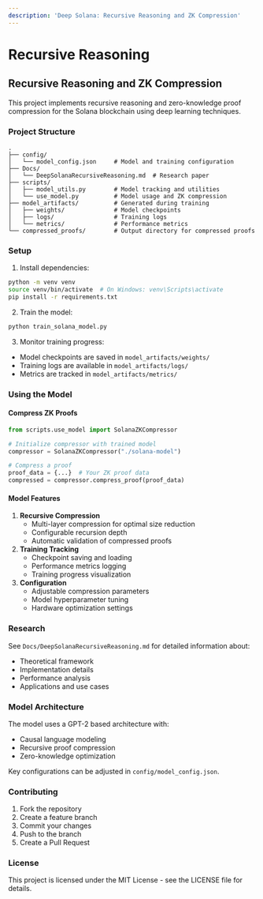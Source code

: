 ```yaml
---
description: 'Deep Solana: Recursive Reasoning and ZK Compression'
---
```


# Recursive Reasoning

## Recursive Reasoning and ZK Compression

This project implements recursive reasoning and zero-knowledge proof compression for the Solana blockchain using deep learning techniques.

### Project Structure

```
.
├── config/
│   └── model_config.json     # Model and training configuration
├── Docs/
│   └── DeepSolanaRecursiveReasoning.md  # Research paper
├── scripts/
│   ├── model_utils.py        # Model tracking and utilities
│   └── use_model.py          # Model usage and ZK compression
├── model_artifacts/          # Generated during training
│   ├── weights/              # Model checkpoints
│   ├── logs/                 # Training logs
│   └── metrics/              # Performance metrics
└── compressed_proofs/        # Output directory for compressed proofs
```

### Setup

1. Install dependencies:

```bash
python -m venv venv
source venv/bin/activate  # On Windows: venv\Scripts\activate
pip install -r requirements.txt
```

2. Train the model:

```bash
python train_solana_model.py
```

3. Monitor training progress:

* Model checkpoints are saved in `model_artifacts/weights/`
* Training logs are available in `model_artifacts/logs/`
* Metrics are tracked in `model_artifacts/metrics/`

### Using the Model

#### Compress ZK Proofs

```python
from scripts.use_model import SolanaZKCompressor

# Initialize compressor with trained model
compressor = SolanaZKCompressor("./solana-model")

# Compress a proof
proof_data = {...}  # Your ZK proof data
compressed = compressor.compress_proof(proof_data)
```

#### Model Features

1. **Recursive Compression**
   * Multi-layer compression for optimal size reduction
   * Configurable recursion depth
   * Automatic validation of compressed proofs
2. **Training Tracking**
   * Checkpoint saving and loading
   * Performance metrics logging
   * Training progress visualization
3. **Configuration**
   * Adjustable compression parameters
   * Model hyperparameter tuning
   * Hardware optimization settings

### Research

See `Docs/DeepSolanaRecursiveReasoning.md` for detailed information about:

* Theoretical framework
* Implementation details
* Performance analysis
* Applications and use cases

### Model Architecture

The model uses a GPT-2 based architecture with:

* Causal language modeling
* Recursive proof compression
* Zero-knowledge optimization

Key configurations can be adjusted in `config/model_config.json`.

### Contributing

1. Fork the repository
2. Create a feature branch
3. Commit your changes
4. Push to the branch
5. Create a Pull Request

### License

This project is licensed under the MIT License - see the LICENSE file for details.
